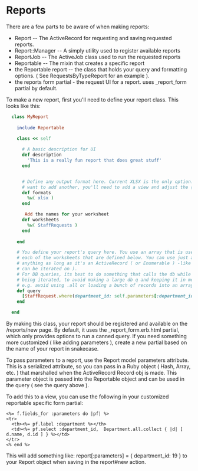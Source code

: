 <!--
 @title Reports 
-->

# Reports

There are a few parts to be aware of when making reports:

* Report --  The ActiveRecord for requesting and saving requested reports.
* Report::Manager --  A simply utility used to register available reports
* ReportJob -- The ActiveJob class used to run the requested reports
* Reportable -- The mixin that creates a specific report
* the Reportable report -- the class that holds your query and formatting
  options.  ( See RequestsByTypeReport for an example ).
* the reports form partial - the request UI for a report.  uses _report_form partial by default.

To make a new report, first you'll need to define your report class. This
looks like this:

```ruby
  class MyReport
    
    include Reportable
    
    class << self

      # A basic description for UI
      def description
        'This is a really fun report that does great stuff'
      end


      # Define any output format here. Current XLSX is the only option. If you
      # want to add another, you'll need to add a view and adjust the {ReportJob}
      def formats
        %w( xlsx )
      end

       Add the names for your worksheet
      def worksheets
        %w( StaffRequests )
      end
  
    end

    # You define your report's query here. You use an array that is used in
    # each of the worksheets that are defined below. You can use just about
    # anything as long as it's an ActiveRecord ( or Enumerable ) -like obj ( i.e.
    # can be iterated on ).
    # For DB queries, its best to do something that calls the db while its
    # being iterated, to avoid making a large db q and keeping it in memory. (
    # e.g. avoid using .all or loading a bunch of records into an array )
    def query
      [StaffRequest.where(department_id: self.parameters[:department_id]).find_each]
    end

  end
```

By making this class, your report should be registered and available on the
/reports/new page. By default, it uses the _report_form.erb.html partial,
which only provides options to run a canned query. If you need something more
customized ( like adding parameters ), create a new partial based on the name
of your report in snakecase.

To pass parameters to a report, use the Report model parameters attribute.
This is a serialized attribute, so you can pass in a Ruby object ( Hash,
Array, etc. ) that marshalled when the ActiveRecord Record obj is made. This
parameter object is passed into the Reportable object and can be used in the
query ( see the query above ).

To add this to a view, you can use the following in your customized
reportable specific form partial:

```erb
<%= f.fields_for :parameters do |pf| %>
<tr>
  <th><%= pf.label :department %></th>
  <td><%= pf.select :department_id,  Department.all.collect { |d| [ d.name, d.id ] } %></td>
</tr>
<% end %>
```
This will add something like: report[:parameters] = { department_id: 19 }
to your Report object when saving in the report#new action.
